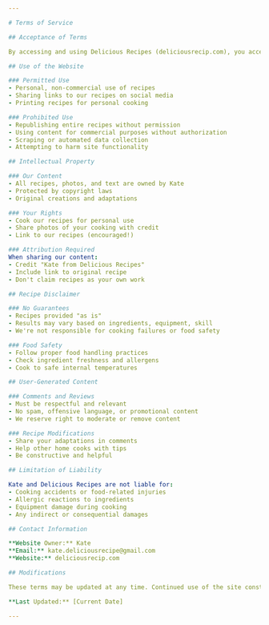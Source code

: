 ```yaml
---

# Terms of Service

## Acceptance of Terms

By accessing and using Delicious Recipes (deliciousrecip.com), you accept and agree to be bound by these terms.

## Use of the Website

### Permitted Use
- Personal, non-commercial use of recipes
- Sharing links to our recipes on social media
- Printing recipes for personal cooking

### Prohibited Use
- Republishing entire recipes without permission
- Using content for commercial purposes without authorization
- Scraping or automated data collection
- Attempting to harm site functionality

## Intellectual Property

### Our Content
- All recipes, photos, and text are owned by Kate
- Protected by copyright laws
- Original creations and adaptations

### Your Rights
- Cook our recipes for personal use
- Share photos of your cooking with credit
- Link to our recipes (encouraged!)

### Attribution Required
When sharing our content:
- Credit "Kate from Delicious Recipes"
- Include link to original recipe
- Don't claim recipes as your own work

## Recipe Disclaimer

### No Guarantees
- Recipes provided "as is"
- Results may vary based on ingredients, equipment, skill
- We're not responsible for cooking failures or food safety

### Food Safety
- Follow proper food handling practices
- Check ingredient freshness and allergens
- Cook to safe internal temperatures

## User-Generated Content

### Comments and Reviews
- Must be respectful and relevant
- No spam, offensive language, or promotional content
- We reserve right to moderate or remove content

### Recipe Modifications
- Share your adaptations in comments
- Help other home cooks with tips
- Be constructive and helpful

## Limitation of Liability

Kate and Delicious Recipes are not liable for:
- Cooking accidents or food-related injuries
- Allergic reactions to ingredients
- Equipment damage during cooking
- Any indirect or consequential damages

## Contact Information

**Website Owner:** Kate  
**Email:** kate.deliciousrecipe@gmail.com  
**Website:** deliciousrecip.com

## Modifications

These terms may be updated at any time. Continued use of the site constitutes acceptance of modified terms.

**Last Updated:** [Current Date]

---
```

